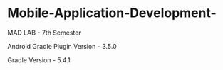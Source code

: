 # Mobile-Application-Development-
MAD LAB - 7th Semester


Android Gradle Plugin Version - 3.5.0

Gradle Version - 5.4.1
